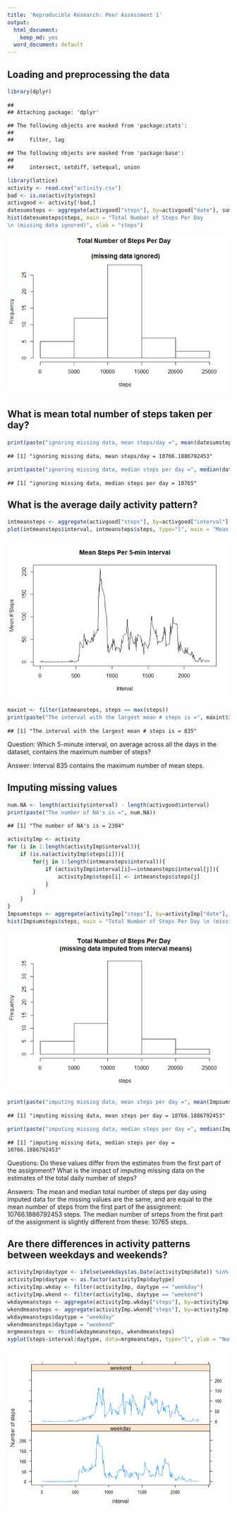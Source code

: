 ```yaml
---
title: 'Reproducible Research: Peer Assessment 1'
output:
  html_document:
    keep_md: yes
  word_document: default
---
```

## Loading and preprocessing the data

```r
library(dplyr)
```

```
## 
## Attaching package: 'dplyr'
```

```
## The following objects are masked from 'package:stats':
## 
##     filter, lag
```

```
## The following objects are masked from 'package:base':
## 
##     intersect, setdiff, setequal, union
```

```r
library(lattice)
activity <- read.csv("activity.csv")
bad <- is.na(activity$steps)
activgood <- activity[!bad,]
datesumsteps <- aggregate(activgood["steps"], by=activgood["date"], sum)
hist(datesumsteps$steps, main = "Total Number of Steps Per Day 
\n (missing data ignored)", xlab = "steps")
```

![](PA1_template_files/figure-html/load-1.png)<!-- -->

## What is mean total number of steps taken per day?

```r
print(paste("ignoring missing data, mean steps/day =", mean(datesumsteps$steps)))
```

```
## [1] "ignoring missing data, mean steps/day = 10766.1886792453"
```

```r
print(paste("ignoring missing data, median steps per day =", median(datesumsteps$steps)))
```

```
## [1] "ignoring missing data, median steps per day = 10765"
```

## What is the average daily activity pattern?

```r
intmeansteps <- aggregate(activgood["steps"], by=activgood["interval"], mean)
plot(intmeansteps$interval, intmeansteps$steps, type="l", main = "Mean Steps Per 5-min Interval", xlab="Interval", ylab="Mean # Steps")
```

![](PA1_template_files/figure-html/Q2-1.png)<!-- -->

```r
maxint <- filter(intmeansteps, steps == max(steps))
print(paste("The interval with the largest mean # steps is =", maxint$interval))
```

```
## [1] "The interval with the largest mean # steps is = 835"
```
Question: Which 5-minute interval, on average across all the days in the dataset, contains the maximum number of steps?

Answer: Interval 835 contains the maximum number of mean steps.

## Imputing missing values

```r
num.NA <- length(activity$interval) - length(activgood$interval)
print(paste("The number of NA's is =", num.NA))
```

```
## [1] "The number of NA's is = 2304"
```

```r
activityImp <- activity
for (i in 1:length(activityImp$interval)){
    if (is.na(activityImp$steps[i])){
        for(j in 1:length(intmeansteps$interval)){
            if (activityImp$interval[i]==intmeansteps$interval[j]){
                activityImp$steps[i] <- intmeansteps$steps[j]
            }
        }
    }
}
Impsumsteps <- aggregate(activityImp["steps"], by=activityImp["date"], sum)
hist(Impsumsteps$steps, main = "Total Number of Steps Per Day \n (missing data imputed from interval means)", xlab = "steps")
```

![](PA1_template_files/figure-html/Q3-1.png)<!-- -->

```r
print(paste("imputing missing data, mean steps per day =", mean(Impsumsteps$steps)))
```

```
## [1] "imputing missing data, mean steps per day = 10766.1886792453"
```

```r
print(paste("imputing missing data, median steps per day =", median(Impsumsteps$steps)))
```

```
## [1] "imputing missing data, median steps per day = 10766.1886792453"
```
Questions: Do these values differ from the estimates from the first part of the assignment? What is the impact of imputing missing data on the estimates of the total daily number of steps?

Answers: The mean and median total number of steps per day using imputed data for the missing values are the same, and are equal to the mean number of steps from the first part of the assignment: 10766.1886792453 steps. The median number of srteps from the first part of the assignment is slightly different from these: 10765 steps.

## Are there differences in activity patterns between weekdays and weekends?

```r
activityImp$daytype <- ifelse(weekdays(as.Date(activityImp$date)) %in% c("Saturday", "Sunday"), "weekend", "weekday")
activityImp$daytype <- as.factor(activityImp$daytype)
activityImp.wkday <- filter(activityImp, daytype == "weekday")
activityImp.wkend <- filter(activityImp, daytype == "weekend")
wkdaymeansteps <- aggregate(activityImp.wkday["steps"], by=activityImp.wkday["interval"], mean)
wkendmeansteps <- aggregate(activityImp.wkend["steps"], by=activityImp.wkend["interval"], mean)
wkdaymeansteps$daytype = "weekday"
wkendmeansteps$daytype = "weekend"
mrgmeansteps <- rbind(wkdaymeansteps, wkendmeansteps)
xyplot(steps~interval|daytype, data=mrgmeansteps, type="l", ylab = "Number of steps", layout = c(1,2))
```

![](PA1_template_files/figure-html/Q4-1.png)<!-- -->
